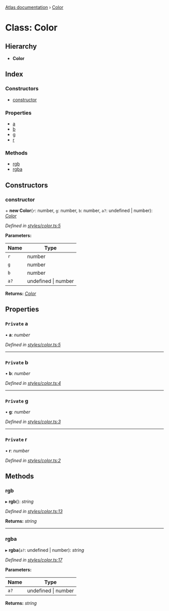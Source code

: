 [Atlas documentation](../globals.md) › [Color](color.md)

# Class: Color

## Hierarchy

* **Color**

## Index

### Constructors

* [constructor](color.md#constructor)

### Properties

* [a](color.md#private-a)
* [b](color.md#private-b)
* [g](color.md#private-g)
* [r](color.md#private-r)

### Methods

* [rgb](color.md#rgb)
* [rgba](color.md#rgba)

## Constructors

###  constructor

\+ **new Color**(`r`: number, `g`: number, `b`: number, `a?`: undefined | number): *[Color](color.md)*

*Defined in [styles/color.ts:5](https://github.com/chronark/atlas/blob/11701e8/src/styles/color.ts#L5)*

**Parameters:**

Name | Type |
------ | ------ |
`r` | number |
`g` | number |
`b` | number |
`a?` | undefined &#124; number |

**Returns:** *[Color](color.md)*

## Properties

### `Private` a

• **a**: *number*

*Defined in [styles/color.ts:5](https://github.com/chronark/atlas/blob/11701e8/src/styles/color.ts#L5)*

___

### `Private` b

• **b**: *number*

*Defined in [styles/color.ts:4](https://github.com/chronark/atlas/blob/11701e8/src/styles/color.ts#L4)*

___

### `Private` g

• **g**: *number*

*Defined in [styles/color.ts:3](https://github.com/chronark/atlas/blob/11701e8/src/styles/color.ts#L3)*

___

### `Private` r

• **r**: *number*

*Defined in [styles/color.ts:2](https://github.com/chronark/atlas/blob/11701e8/src/styles/color.ts#L2)*

## Methods

###  rgb

▸ **rgb**(): *string*

*Defined in [styles/color.ts:13](https://github.com/chronark/atlas/blob/11701e8/src/styles/color.ts#L13)*

**Returns:** *string*

___

###  rgba

▸ **rgba**(`a?`: undefined | number): *string*

*Defined in [styles/color.ts:17](https://github.com/chronark/atlas/blob/11701e8/src/styles/color.ts#L17)*

**Parameters:**

Name | Type |
------ | ------ |
`a?` | undefined &#124; number |

**Returns:** *string*
